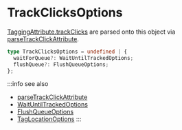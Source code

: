 # TrackClicksOptions

[TaggingAttribute.trackClicks](/tracking/api-reference/definitions/TaggingAttribute.md#taggingattributetrackclicks) are parsed onto this object via [parseTrackClickAttribute](/tracking/api-reference/common/parsers/parseTrackClicksAttribute.md).  


```typescript jsx
type TrackClicksOptions = undefined | {
  waitForQueue?: WaitUntilTrackedOptions;
  flushQueue?: FlushQueueOptions;
};
```

:::info see also
- [parseTrackClickAttribute](/tracking/api-reference/common/parsers/parseTrackClicksAttribute.md)
- [WaitUntilTrackedOptions](/tracking/api-reference/definitions/WaitUntilTrackedOptions.md)
- [FlushQueueOptions](/tracking/api-reference/definitions/FlushQueueOptions.md)
- [TagLocationOptions](/tracking/api-reference/definitions/TagLocationOptions.md)
:::
